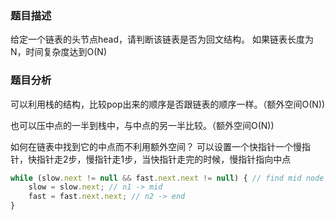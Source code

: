 ### 题目描述
给定一个链表的头节点head，请判断该链表是否为回文结构。
如果链表长度为N，时间复杂度达到O(N)


### 题目分析
可以利用栈的结构，比较pop出来的顺序是否跟链表的顺序一样。（额外空间O(N))

也可以压中点的一半到栈中，与中点的另一半比较。（额外空间O(N))

如何在链表中找到它的中点而不利用额外空间？
可以设置一个快指针一个慢指针，快指针走2步，慢指针走1步，当快指针走完的时候，慢指针指向中点

```javascript
while (slow.next != null && fast.next.next != null) { // find mid node
	slow = slow.next; // n1 -> mid
	fast = fast.next.next; // n2 -> end
}
```

